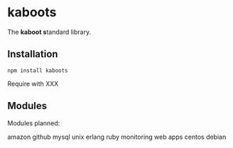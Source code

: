 # kaboots

The **kaboot s**tandard library.

## Installation

```npm install kaboots```

Require with XXX

## Modules

Modules planned:

amazon
github
mysql
unix
erlang
ruby
monitoring
web apps
centos
debian
